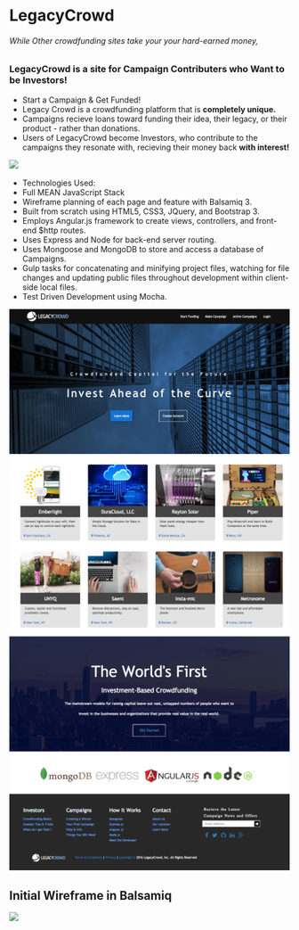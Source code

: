 # LegacyCrowd
###### While Other crowdfunding sites take your your hard-earned money,
### LegacyCrowd is a site for Campaign Contributers who Want to be Investors!

* Start a Campaign & Get Funded!
 * Legacy Crowd is a crowdfunding platform that is <b>completely unique.</b> 
 * Campaigns recieve loans toward funding their idea, their legacy, or their product - rather than donations. 
 * Users of LegacyCrowd become Investors, who contribute to the campaigns they resonate with, recieving their money back <b>with interest!</b>


<img src="public/images/site-screenshots/mean-sponsors.png">

* Technologies Used:
 * Full MEAN JavaScript Stack
 * Wireframe planning of each page and feature with Balsamiq 3.
 * Built from scratch using HTML5, CSS3, JQuery, and Bootstrap 3.
 * Employs Angular.js framework to create views, controllers, and front-end $http routes.
 * Uses Express and Node for back-end server routing.
 * Uses Mongoose and MongoDB to store and access a database of Campaigns.
 * Gulp tasks for concatenating and minifying project files, watching for file changes and updating public files throughout development within client-side local files.
 * Test Driven Development using Mocha.


<img src="public/images/site-screenshots/legacy-homepage-top.png">
<img src="public/images/site-screenshots/legacy-campaign-cards.png">
<img src="public/images/site-screenshots/legacy-homepage-bottom.png">

## Initial Wireframe in Balsamiq

<img src="https://occs.mybalsamiq.com/mockups/4068735.png?key=5234a71ca3f53d1b1928aa5347556a91a9c74f59">